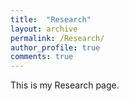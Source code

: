 ```yaml
---
title:  "Research"
layout: archive
permalink: /Research/
author_profile: true
comments: true
---
```


This is my Research page.
